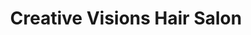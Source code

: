 ---
title: "Creative Visions Hair Salon"
url: /simpsonville/creative-visions-hair-salon/
shop: Friseur
---